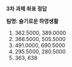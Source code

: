 
**3차 과제 좌표 정답**

**팀명: 슬기로운 하영생활**

1. 362.5000,  389.0000
2. 366.5000,  505.5000
3. 491.0000,  690.5000
4. 295.5000,  280.5000
5. 363,   638
